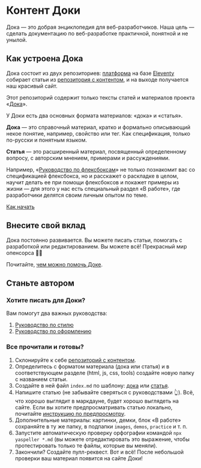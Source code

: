 # Контент Доки

Дока — это добрая энциклопедия для веб-разработчиков. Наша цель — сделать документацию по веб-разработке практичной, понятной и не унылой.

## Как устроена Дока

Дока состоит из двух репозиториев: [платформа](https://github.com/Y-Doka/platform) на базе [Eleventy](https://www.11ty.dev) собирает статьи из [репозитория с контентом](https://github.com/y-doka/content), и на выходе получается наш красивый сайт.

Этот репозиторий содержит только тексты статей и материалов проекта «[Дока](y-doka.site/)».

У Доки есть два основных формата материалов: «дока» и «статья». 

**Дока** — это справочный материал, кратко и формально описывающий некое понятие, например, свойство или тег. Как спецификация, только по-русски и понятным языком. 

**Статья** — это расширенный материал, посвященный определенному вопросу, с авторским мнением, примерами и рассуждениями. 

Например, «[Руководство по флексбоксам](css/articles/flexbox-guide)» не только познакомит вас со спецификацией флексбокса, но и расскажет о раскладке в целом, научит делать ее при помощи флексбоксов и покажет примеры из жизни — для этого у нас есть специальный раздел «В работе», где разработчики делятся своим личным опытом по теме.

[Как начать](#станьте-автором)

## Внесите свой вклад

Дока постоянно развивается. Вы можете писать статьи, помогать с разработкой или редактированием. Вы можете всё! Прекрасный мир опенсорса 🧚‍♀️

Почитайте, [чем можно помочь Доке](docs/contributing.md).

## Станьте автором

### Хотите писать для Доки? 

Вам помогут два важных руководства:

1. [Руководство по стилю](docs/styleguide.md)
1. [Руководство по оформлению](docs/typography.md)

### Все прочитали и готовы?

1. Склонируйте к себе [репозиторий с контентом](https://github.com/y-doka/content).
1. Определитесь с форматом материала (дока или статья) и в соответствующем разделе (html, js, css, tools) создайте новую папку с названием статьи.
1. Создайте в ней файл `index.md` по шаблону: [дока](docs/example/doka.md) или [статья](docs/example/article.md).
1. Напишите статью (не забывайте сверяться с руководствами 👆). Всё, что хорошо выглядит в маркдауне, будет хорошо выглядеть на сайте. Если вы хотите предпросматривать статью локально, почитайте [инструкцию по предпросмотру](docs/preview.md).
1. Дополнительные материалы: картинки, демки, блок «В работе» сохраняйте в ту же папку, в подпапки `images`, `demos`, `practice` и т. п.
1. Запустите автоматическую проверку орфографии командой `npx yaspeller *.md` (вы можете отредактировать это выражение, чтобы протестировать только те файлы, которые вы меняли).
1. Закончили? Создайте пулл-реквест. Вот и всё! После небольшой проверки ваш материал появится на сайте Доки!

